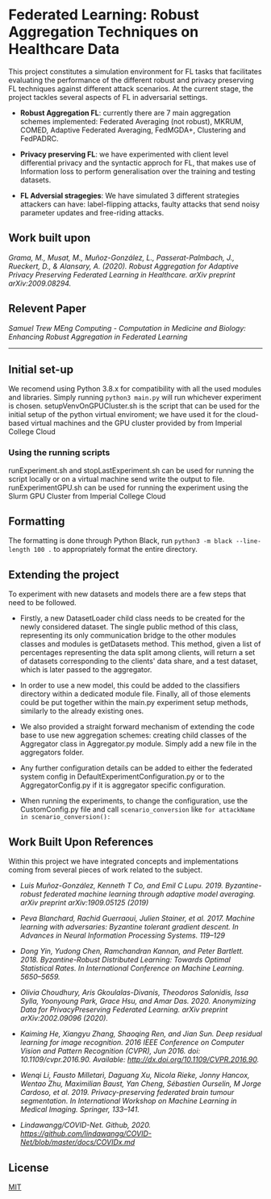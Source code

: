 # Federated Learning: Robust Aggregation Techniques on Healthcare Data

This project constitutes a simulation environment for FL tasks that facilitates evaluating the performance of the different robust and privacy preserving FL techniques against different attack scenarios.
At the current stage, the project tackles several aspects of FL in adversarial settings.

- **Robust Aggregation FL**: currently there are 7 main aggregation schemes implemented: Federated Averaging (not robust), MKRUM, COMED, Adaptive Federated Averaging, FedMGDA+, Clustering and FedPADRC.

- **Privacy preserving FL**: we have experimented with client level differential privacy and the syntactic approch for FL, that makes use of Information loss to perform generalisation over the training and testing datasets.

- **FL Adversial stragegies**: We have simulated 3 different strategies attackers can have: label-flipping attacks, faulty attacks that send noisy parameter updates and free-riding attacks.

## Work built upon

*Grama, M., Musat, M., Muñoz-González, L., Passerat-Palmbach, J., Rueckert, D., & Alansary, A. (2020). Robust Aggregation for Adaptive Privacy Preserving Federated Learning in Healthcare. arXiv preprint arXiv:2009.08294.*

## Relevent Paper

*Samuel Trew MEng Computing - Computation in Medicine and Biology: Enhancing Robust Aggregation in Federated Learning*

---

## Initial set-up

We recomend using Python 3.8.x for compatibility with all the used modules and libraries.
Simply running `python3 main.py` will run whichever experiment is chosen.
setupVenvOnGPUCluster.sh is the script that can be used for the initial setup of the python virtual enviroment; we have used it for the cloud-based virtual machines and the GPU cluster provided by from Imperial College Cloud

### Using the running scripts

runExperiment.sh and stopLastExperiment.sh can be used for running the script locally or on a virtual machine send write the output to file.
runExperimentGPU.sh can be used for running the experiment using the Slurm GPU Cluster from Imperial College Cloud

## Formatting

The formatting is done through Python Black, run `python3 -m black --line-length 100 .` to appropriately format the entire directory.

## Extending the project

To experiment with new datasets and models there are a few steps that need to be followed.

- Firstly, a new DatasetLoader child class needs to be created for the newly considered dataset. The single public method of this class, representing its only communication bridge to the other modules classes and modules is getDatasets method. This method, given a list of percentages representing the data split among clients, will return a set of datasets corresponding to the clients' data share, and a test dataset, which is later passed to the aggregator.

- In order to use a new model, this could be added to the classifiers directory within a dedicated module file. Finally, all of those elements could be put together within the main.py experiment setup methods, similarly to the already existing ones.

- We also provided a straight forward mechanism of extending the code base to use new aggregation schemes: creating child classes of the Aggregator class in Aggregator.py module. Simply add a new file in the aggregators folder.

- Any further configuration details can be added to either the federated system config in DefaultExperimentConfiguration.py or to the AggregatorConfig.py if it is aggregator specific configuration.

- When running the experiments, to change the configuration, use the CustomConfig.py file and call `scenario_conversion` like `for attackName in scenario_conversion():`

## Work Built Upon References

Within this project we have integrated concepts and implementations coming from several pieces of work related to the subject.

- *Luis Muñoz-González, Kenneth T Co, and Emil C Lupu. 2019. Byzantine-robust federated machine learning through adaptive model averaging. arXiv preprint arXiv:1909.05125 (2019)*

- *Peva Blanchard, Rachid Guerraoui, Julien Stainer, et al. 2017. Machine learning with adversaries: Byzantine tolerant gradient descent. In Advances in Neural Information Processing Systems. 119–129*

- *Dong Yin, Yudong Chen, Ramchandran Kannan, and Peter Bartlett. 2018. Byzantine-Robust Distributed Learning: Towards Optimal Statistical Rates. In International Conference on Machine Learning. 5650–5659.*

- *Olivia Choudhury, Aris Gkoulalas-Divanis, Theodoros Salonidis, Issa Sylla, Yoonyoung Park, Grace Hsu, and Amar Das. 2020. Anonymizing Data for PrivacyPreserving Federated Learning. arXiv preprint arXiv:2002.09096 (2020).*

- *Kaiming He, Xiangyu Zhang, Shaoqing Ren, and Jian Sun. Deep residual learning for image recognition. 2016 IEEE Conference on Computer Vision and Pattern Recognition (CVPR), Jun 2016. doi: 10.1109/cvpr.2016.90. Available: http://dx.doi.org/10.1109/CVPR.2016.90.*

- *Wenqi Li, Fausto Milletarì, Daguang Xu, Nicola Rieke, Jonny Hancox, Wentao Zhu, Maximilian Baust, Yan Cheng, Sébastien Ourselin, M Jorge Cardoso, et al. 2019. Privacy-preserving federated brain tumour segmentation. In International Workshop on Machine Learning in Medical Imaging. Springer, 133–141.*

- *Lindawangg/COVID-Net. Github, 2020. https://github.com/lindawangg/COVID-Net/blob/master/docs/COVIDx.md*

## License

[MIT](https://choosealicense.com/licenses/mit/)
